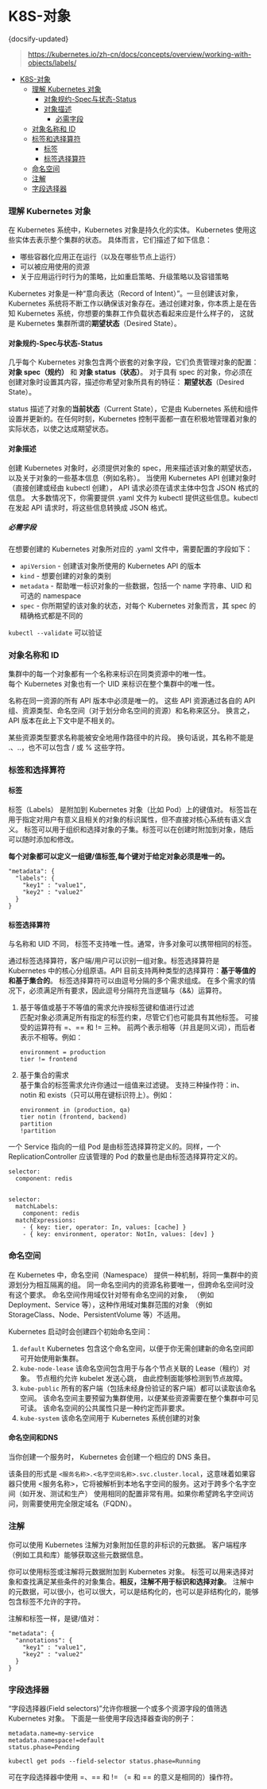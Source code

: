 # K8S-对象
{docsify-updated}
> https://kubernetes.io/zh-cn/docs/concepts/overview/working-with-objects/labels/

- [K8S-对象](#k8s-对象)
  - [理解 Kubernetes 对象](#理解-kubernetes-对象)
    - [对象规约-Spec与状态-Status](#对象规约-spec与状态-status)
    - [对象描述](#对象描述)
      - [必需字段](#必需字段)
  - [对象名称和 ID](#对象名称和-id)
  - [标签和选择算符](#标签和选择算符)
    - [标签](#标签)
    - [标签选择算符](#标签选择算符)
  - [命名空间](#命名空间)
  - [注解](#注解)
  - [字段选择器](#字段选择器)


### 理解 Kubernetes 对象
在 Kubernetes 系统中，Kubernetes 对象是持久化的实体。 Kubernetes 使用这些实体去表示整个集群的状态。 具体而言，它们描述了如下信息：
+ 哪些容器化应用正在运行（以及在哪些节点上运行）
+ 可以被应用使用的资源
+ 关于应用运行时行为的策略，比如重启策略、升级策略以及容错策略

Kubernetes 对象是一种“意向表达（Record of Intent）”。一旦创建该对象， Kubernetes 系统将不断工作以确保该对象存在。通过创建对象，你本质上是在告知 Kubernetes 系统，你想要的集群工作负载状态看起来应是什么样子的， 这就是 Kubernetes 集群所谓的**期望状态**（Desired State）。

#### 对象规约-Spec与状态-Status 
几乎每个 Kubernetes 对象包含两个嵌套的对象字段，它们负责管理对象的配置： **对象 spec（规约）** 和 **对象 status（状态）**。 对于具有 spec 的对象，你必须在创建对象时设置其内容，描述你希望对象所具有的特征： **期望状态**（Desired State）。

status 描述了对象的**当前状态**（Current State），它是由 Kubernetes 系统和组件设置并更新的。在任何时刻，Kubernetes 控制平面都一直在积极地管理着对象的实际状态，以使之达成期望状态。

#### 对象描述
创建 Kubernetes 对象时，必须提供对象的 spec，用来描述该对象的期望状态， 以及关于对象的一些基本信息（例如名称）。 当使用 Kubernetes API 创建对象时（直接创建或经由 kubectl 创建）， API 请求必须在请求主体中包含 JSON 格式的信息。 大多数情况下，你需要提供 .yaml 文件为 kubectl 提供这些信息。kubectl 在发起 API 请求时，将这些信息转换成 JSON 格式。

##### 必需字段 
在想要创建的 Kubernetes 对象所对应的 .yaml 文件中，需要配置的字段如下：
+ `apiVersion` - 创建该对象所使用的 Kubernetes API 的版本
+ `kind` - 想要创建的对象的类别
+ `metadata` - 帮助唯一标识对象的一些数据，包括一个 name 字符串、UID 和可选的 namespace
+ `spec` - 你所期望的该对象的状态，对每个 Kubernetes 对象而言，其 spec 的精确格式都是不同的

`kubectl --validate` 可以验证


### 对象名称和 ID
集群中的每一个对象都有一个名称来标识在同类资源中的唯一性。  
每个 Kubernetes 对象也有一个 UID 来标识在整个集群中的唯一性。

名称在同一资源的所有 API 版本中必须是唯一的。 这些 API 资源通过各自的 API 组、资源类型、命名空间（对于划分命名空间的资源）和名称来区分。 换言之，API 版本在此上下文中是不相关的。

某些资源类型要求名称能被安全地用作路径中的片段。 换句话说，其名称不能是 .、..，也不可以包含 / 或 % 这些字符。

### 标签和选择算符

#### 标签
标签（Labels） 是附加到 Kubernetes 对象（比如 Pod）上的键值对。 标签旨在用于指定对用户有意义且相关的对象的标识属性，但不直接对核心系统有语义含义。 标签可以用于组织和选择对象的子集。标签可以在创建时附加到对象，随后可以随时添加和修改。 

**每个对象都可以定义一组键/值标签,每个键对于给定对象必须是唯一的。**
```
"metadata": {
  "labels": {
    "key1" : "value1",
    "key2" : "value2"
  }
}
```

#### 标签选择算符 
与名称和 UID 不同， 标签不支持唯一性。通常，许多对象可以携带相同的标签。

通过标签选择算符，客户端/用户可以识别一组对象。标签选择算符是 Kubernetes 中的核心分组原语。API 目前支持两种类型的选择算符：**基于等值的和基于集合的**。 标签选择算符可以由逗号分隔的多个需求组成。 在多个需求的情况下，必须满足所有要求，因此逗号分隔符充当逻辑与（&&）运算符。

1. 基于等值或基于不等值的需求允许按标签键和值进行过滤  
   匹配对象必须满足所有指定的标签约束，尽管它们也可能具有其他标签。 可接受的运算符有 =、== 和 != 三种。 前两个表示相等（并且是同义词），而后者表示不相等。例如：
   ```
   environment = production
   tier != frontend
   ```

2. 基于集合的需求  
   基于集合的标签需求允许你通过一组值来过滤键。 支持三种操作符：in、notin 和 exists（只可以用在键标识符上）。例如：
   ```
   environment in (production, qa)
   tier notin (frontend, backend)
   partition
   !partition
   ```

一个 Service 指向的一组 Pod 是由标签选择算符定义的。同样，一个 ReplicationController 应该管理的 Pod 的数量也是由标签选择算符定义的。
```
selector:
  component: redis


selector:
  matchLabels:
    component: redis
  matchExpressions:
    - { key: tier, operator: In, values: [cache] }
    - { key: environment, operator: NotIn, values: [dev] }
```

### 命名空间
在 Kubernetes 中，命名空间（Namespace） 提供一种机制，将同一集群中的资源划分为相互隔离的组。 同一命名空间内的资源名称要唯一，但跨命名空间时没有这个要求。 命名空间作用域仅针对带有命名空间的对象， （例如 Deployment、Service 等），这种作用域对集群范围的对象 （例如 StorageClass、Node、PersistentVolume 等）不适用。

Kubernetes 启动时会创建四个初始命名空间：
1. `default`
	Kubernetes 包含这个命名空间，以便于你无需创建新的命名空间即可开始使用新集群。
2. `kube-node-lease`
	该命名空间包含用于与各个节点关联的 Lease（租约）对象。 节点租约允许 kubelet 发送心跳， 由此控制面能够检测到节点故障。
3. `kube-public`
	所有的客户端（包括未经身份验证的客户端）都可以读取该命名空间。 该命名空间主要预留为集群使用，以便某些资源需要在整个集群中可见可读。 该命名空间的公共属性只是一种约定而非要求。
4. `kube-system`
	该命名空间用于 Kubernetes 系统创建的对象

#### 命名空间和DNS
当你创建一个服务时， Kubernetes 会创建一个相应的 DNS 条目。

该条目的形式是 `<服务名称>.<名字空间名称>.svc.cluster.local`，这意味着如果容器只使用 <服务名称>，它将被解析到本地名字空间的服务。这对于跨多个名字空间（如开发、测试和生产） 使用相同的配置非常有用。如果你希望跨名字空间访问，则需要使用完全限定域名（FQDN）。

### 注解
你可以使用 Kubernetes 注解为对象附加任意的非标识的元数据。 客户端程序（例如工具和库）能够获取这些元数据信息。

你可以使用标签或注解将元数据附加到 Kubernetes 对象。 标签可以用来选择对象和查找满足某些条件的对象集合。**相反，注解不用于标识和选择对象**。 注解中的元数据，可以很小，也可以很大，可以是结构化的，也可以是非结构化的，能够包含标签不允许的字符。

注解和标签一样，是键/值对：
```
"metadata": {
  "annotations": {
    "key1" : "value1",
    "key2" : "value2"
  }
}
```

### 字段选择器
“字段选择器(Field selectors)”允许你根据一个或多个资源字段的值筛选 Kubernetes 对象。 下面是一些使用字段选择器查询的例子：

```
metadata.name=my-service
metadata.namespace!=default
status.phase=Pending

kubectl get pods --field-selector status.phase=Running
```
可在字段选择器中使用 =、== 和 != （= 和 == 的意义是相同的）操作符。
